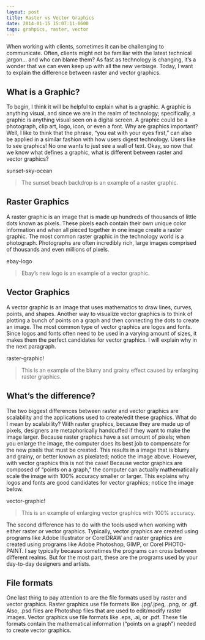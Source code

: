 ```yaml
---
layout: post
title: Raster vs Vector Graphics
date: 2014-01-15 15:07:11-0600
tags: grahpics, raster, vector
---
```


When working with clients, sometimes it can be challenging to communicate. Often, clients might not be familiar with the latest technical jargon… and who can blame them? As fast as technology is changing, it’s a wonder that we can even keep up with all the new verbiage. Today, I want to explain the difference between raster and vector graphics.

## What is a Graphic?

To begin, I think it will be helpful to explain what is a graphic. A graphic is anything visual, and since we are in the realm of technology; specifically, a graphic is anything visual seen on a digital screen. A graphic could be a photograph, clip art, logo, icon, or even a font. Why are graphics important? Well, I like to think that the phrase, “you eat with your eyes first,” can also be applied in a similar fashion with how users digest technology. Users like to see graphics! No one wants to just see a wall of text. Okay, so now that we know what defines a graphic, what is different between raster and vector graphics?

sunset-sky-ocean

> The sunset beach backdrop is an example of a raster graphic.

## Raster Graphics

A raster graphic is an image that is made up hundreds of thousands of little dots known as pixels. These pixels each contain their own unique color information and when all pieced together in one image create a raster graphic. The most common raster graphic in the technology world is a photograph. Photographs are often incredibly rich, large images comprised of thousands and even millions of pixels.

ebay-logo

> Ebay’s new logo is an example of a vector graphic.

## Vector Graphics

A vector graphic is an image that uses mathematics to draw lines, curves, points, and shapes. Another way to visualize vector graphics is to think of plotting a bunch of points on a graph and then connecting the dots to create an image. The most common type of vector graphics are logos and fonts. Since logos and fonts often need to be used in a varying amount of sizes, it makes them the perfect candidates for vector graphics. I will explain why in the next paragraph.

raster-graphic!

> This is an example of the blurry and grainy effect caused by enlarging raster graphics.

## What’s the difference?

The two biggest differences between raster and vector graphics are scalability and the applications used to create/edit these graphics. What do I mean by scalability? With raster graphics, because they are made up of pixels, designers are metaphorically handcuffed if they want to make the image larger. Because raster graphics have a set amount of pixels; when you enlarge the image, the computer does its best job to compensate for the new pixels that must be created. This results in a image that is blurry and grainy, or better known as pixelated; notice the image above. However, with vector graphics this is not the case! Because vector graphics are composed of “points on a graph,” the computer can actually mathematically scale the image with 100% accuracy smaller or larger. This explains why logos and fonts are good candidates for vector graphics; notice the image below.

vector-graphic!

> This is an example of enlarging vector graphics with 100% accuracy.

The second difference has to do with the tools used when working with either raster or vector graphics. Typically, vector graphics are created using programs like Adobe Illustrator or CorelDRAW and raster graphics are created using programs like Adobe Photoshop, GIMP, or Corel PHOTO-PAINT. I say typically because sometimes the programs can cross between different realms. But for the most part, these are the programs used by your day-to-day designers and artists.

## File formats

One last thing to pay attention to are the file formats used by raster and vector graphics. Raster graphics use file formats like .jpg/.jpeg, .png, or .gif. Also, .psd files are Photoshop files that are used to edit/modify raster images. Vector graphics use file formats like .eps, .ai, or .pdf. These file formats contain the mathematical information (“points on a graph”) needed to create vector graphics.